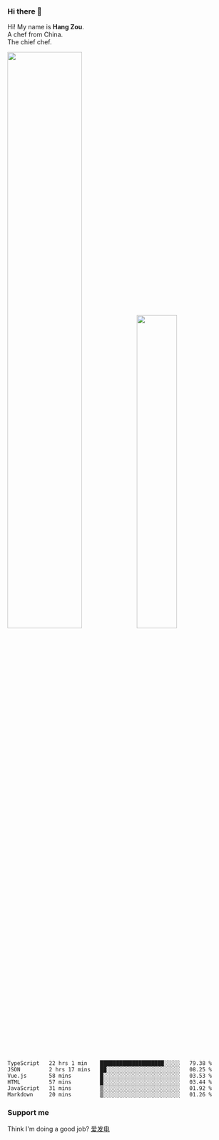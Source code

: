 ### Hi there 👋

Hi! My name is **Hang Zou**.  
A chef from China.  
The chief chef.

<img align="" width="57.5%" src="https://github-readme-stats.vercel.app/api?username=zouhangwithsweet&hide_title=true&hide_border=true&show_icons=true&include_all_commits=true&line_height=21" /><img align="" width="42.4%" src="https://github-readme-stats.vercel.app/api/top-langs/?username=zouhangwithsweet&hide_title=true&hide_border=true&layout=compact" />

<!--START_SECTION:waka-->

```text
TypeScript   22 hrs 1 min    ████████████████████░░░░░   79.38 %
JSON         2 hrs 17 mins   ██░░░░░░░░░░░░░░░░░░░░░░░   08.25 %
Vue.js       58 mins         █░░░░░░░░░░░░░░░░░░░░░░░░   03.53 %
HTML         57 mins         █░░░░░░░░░░░░░░░░░░░░░░░░   03.44 %
JavaScript   31 mins         ▒░░░░░░░░░░░░░░░░░░░░░░░░   01.92 %
Markdown     20 mins         ▒░░░░░░░░░░░░░░░░░░░░░░░░   01.26 %
```

<!--END_SECTION:waka-->

### Support me

Think I'm doing a good job? [爱发电](https://afdian.net/@zouhangsweet)
